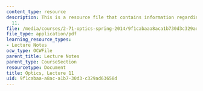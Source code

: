```yaml
---
content_type: resource
description: This is a resource file that contains information regarding optics lecture
  11.
file: /media/courses/2-71-optics-spring-2014/9f1cabaaa8aca1b730d3c329ad63658d_MIT2_71S14_lec11_notes.pdf
file_type: application/pdf
learning_resource_types:
- Lecture Notes
ocw_type: OCWFile
parent_title: Lecture Notes
parent_type: CourseSection
resourcetype: Document
title: Optics, Lecture 11
uid: 9f1cabaa-a8ac-a1b7-30d3-c329ad63658d
---
```

